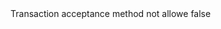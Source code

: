 <?xml version="1.0" encoding="UTF-8"?>
<CustomMetadata xmlns="http://soap.sforce.com/2006/04/metadata">
    <label>Transaction acceptance method not allowe</label>
    <protected>false</protected>
</CustomMetadata>
